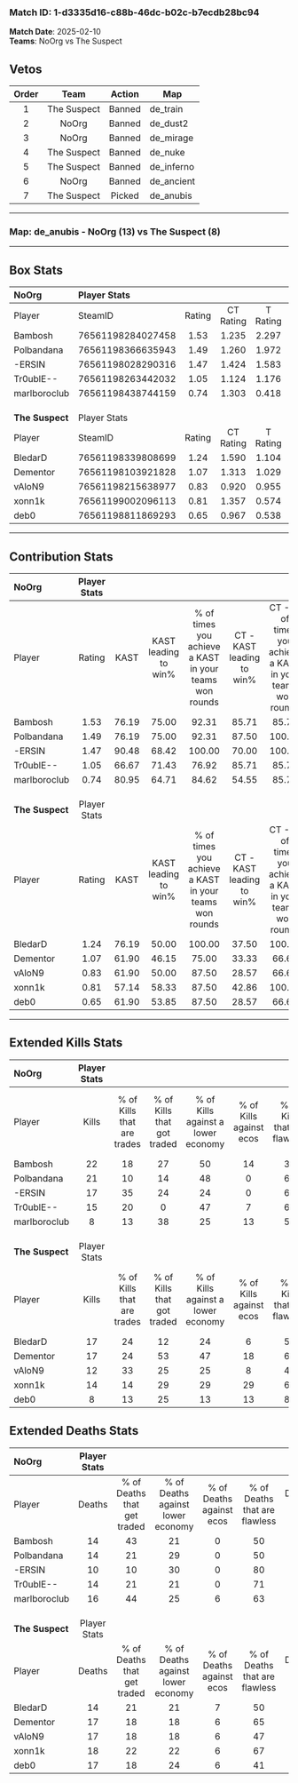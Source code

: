 ### Match ID: 1-d3335d16-c88b-46dc-b02c-b7ecdb28bc94  
**Match Date**: 2025-02-10  
**Teams**: NoOrg vs The Suspect  

## Vetos  

| Order | Team | Action | Map |
| :---: | :--: | :----: | --- |
| 1 | The Suspect | Banned | de_train |
| 2 | NoOrg | Banned | de_dust2 |
| 3 | NoOrg | Banned | de_mirage |
| 4 | The Suspect | Banned | de_nuke |
| 5 | The Suspect | Banned | de_inferno |
| 6 | NoOrg | Banned | de_ancient |
| 7 | The Suspect | Picked | de_anubis |

---  

### **Map**: de_anubis - NoOrg (13) vs The Suspect (8)  
---  

## Box Stats  

| **NoOrg**       | Player Stats      |        |           |          |       |       |       |         |        |      |     |
| :- | :- | :-: | :-: | :-: | :-: | :-: | :-: | :-: | :-: | :-: | :-: |
| Player          | SteamID           | Rating | CT Rating | T Rating | KAST  |  ADR  | Kills | Assists | Deaths | K/D  | HS% |
| Bambosh         | 76561198284027458 |  1.53  |   1.235   |  2.297   | 76.19 | 105.9 |  22   |    5    |   14   | 1.57 | 59  |
| Polbandana      | 76561198366635943 |  1.49  |   1.260   |  1.972   | 76.19 | 105.0 |  21   |    5    |   14   | 1.50 | 57  |
| -ERSIN          | 76561198028290316 |  1.47  |   1.424   |  1.583   | 90.48 | 82.7  |  17   |    7    |   10   | 1.70 | 64  |
| Tr0ublE--       | 76561198263442032 |  1.05  |   1.124   |  1.176   | 66.67 | 69.2  |  15   |    4    |   14   | 1.07 | 40  |
| marlboroclub    | 76561198438744159 |  0.74  |   1.303   |  0.418   | 80.95 | 44.9  |   8   |    4    |   16   | 0.50 | 62  |
|                 |                   |        |           |          |       |       |       |         |        |      |     |
|                 |                   |        |           |          |       |       |       |         |        |      |     |
|                 |                   |        |           |          |       |       |       |         |        |      |     |
| **The Suspect** | Player Stats      |        |           |          |       |       |       |         |        |      |     |
| Player          | SteamID           | Rating | CT Rating | T Rating | KAST  |  ADR  | Kills | Assists | Deaths | K/D  | HS% |
| BledarD         | 76561198339808699 |  1.24  |   1.590   |  1.104   | 76.19 | 78.2  |  17   |    5    |   14   | 1.21 | 52  |
| Dementor        | 76561198103921828 |  1.07  |   1.313   |  1.029   | 61.90 | 81.6  |  17   |    6    |   17   | 1.00 | 35  |
| vAloN9          | 76561198215638977 |  0.83  |   0.920   |  0.955   | 61.90 | 70.9  |  12   |    5    |   17   | 0.71 | 50  |
| xonn1k          | 76561199002096113 |  0.81  |   1.357   |  0.574   | 57.14 | 61.1  |  14   |    3    |   18   | 0.78 | 57  |
| deb0            | 76561198811869293 |  0.65  |   0.967   |  0.538   | 61.90 | 63.0  |   8   |    7    |   17   | 0.47 | 75  |
---  

## Contribution Stats  

| **NoOrg**       | Player Stats |       |                      |                                                        |                           |                                                             |                          |                                                            |
| :- | :-: | :-: | :-: | :-: | :-: | :-: | :-: | :-: |
| Player          |    Rating    | KAST  | KAST leading to win% | % of times you achieve a KAST in your teams won rounds | CT - KAST leading to win% | CT - % of times you achieve a KAST in your teams won rounds | T - KAST leading to win% | T - % of times you achieve a KAST in your teams won rounds |
| Bambosh         |     1.53     | 76.19 |        75.00         |                         92.31                          |           85.71           |                            85.71                            |          66.67           |                           100.00                           |
| Polbandana      |     1.49     | 76.19 |        75.00         |                         92.31                          |           87.50           |                           100.00                            |          62.50           |                           83.33                            |
| -ERSIN          |     1.47     | 90.48 |        68.42         |                         100.00                         |           70.00           |                           100.00                            |          66.67           |                           100.00                           |
| Tr0ublE--       |     1.05     | 66.67 |        71.43         |                         76.92                          |           85.71           |                            85.71                            |          57.14           |                           66.67                            |
| marlboroclub    |     0.74     | 80.95 |        64.71         |                         84.62                          |           54.55           |                            85.71                            |          83.33           |                           83.33                            |
|                 |              |       |                      |                                                        |                           |                                                             |                          |                                                            |
|                 |              |       |                      |                                                        |                           |                                                             |                          |                                                            |
|                 |              |       |                      |                                                        |                           |                                                             |                          |                                                            |
| **The Suspect** | Player Stats |       |                      |                                                        |                           |                                                             |                          |                                                            |
| Player          |    Rating    | KAST  | KAST leading to win% | % of times you achieve a KAST in your teams won rounds | CT - KAST leading to win% | CT - % of times you achieve a KAST in your teams won rounds | T - KAST leading to win% | T - % of times you achieve a KAST in your teams won rounds |
| BledarD         |     1.24     | 76.19 |        50.00         |                         100.00                         |           37.50           |                           100.00                            |          62.50           |                           100.00                           |
| Dementor        |     1.07     | 61.90 |        46.15         |                         75.00                          |           33.33           |                            66.67                            |          57.14           |                           80.00                            |
| vAloN9          |     0.83     | 61.90 |        50.00         |                         87.50                          |           28.57           |                            66.67                            |          71.43           |                           100.00                           |
| xonn1k          |     0.81     | 57.14 |        58.33         |                         87.50                          |           42.86           |                           100.00                            |          80.00           |                           80.00                            |
| deb0            |     0.65     | 61.90 |        53.85         |                         87.50                          |           28.57           |                            66.67                            |          83.33           |                           100.00                           |
---  

## Extended Kills Stats  

| **NoOrg**       | Player Stats |                            |                            |                                    |                         |                              |                                 |                                       |                    |           |
| :- | :-: | :-: | :-: | :-: | :-: | :-: | :-: | :-: | :-: | :-: |
| Player          |    Kills     | % of Kills that are trades | % of Kills that got traded | % of Kills against a lower economy | % of Kills against ecos | % of Kills that are flawless | % of Kills that are close duels | % of Kills that are assisted by flash | Pistol Round Kills | AWP Kills |
| Bambosh         |      22      |             18             |             27             |                 50                 |           14            |              32              |                9                |                   9                   |         0          |     3     |
| Polbandana      |      21      |             10             |             14             |                 48                 |            0            |              67              |                5                |                  10                   |         0          |     1     |
| -ERSIN          |      17      |             35             |             24             |                 24                 |            0            |              65              |                6                |                   6                   |         1          |     4     |
| Tr0ublE--       |      15      |             20             |             0              |                 47                 |            7            |              60              |                7                |                   0                   |         4          |     0     |
| marlboroclub    |      8       |             13             |             38             |                 25                 |           13            |              50              |               13                |                   0                   |         0          |     0     |
|                 |              |                            |                            |                                    |                         |                              |                                 |                                       |                    |           |
|                 |              |                            |                            |                                    |                         |                              |                                 |                                       |                    |           |
|                 |              |                            |                            |                                    |                         |                              |                                 |                                       |                    |           |
| **The Suspect** | Player Stats |                            |                            |                                    |                         |                              |                                 |                                       |                    |           |
| Player          |    Kills     | % of Kills that are trades | % of Kills that got traded | % of Kills against a lower economy | % of Kills against ecos | % of Kills that are flawless | % of Kills that are close duels | % of Kills that are assisted by flash | Pistol Round Kills | AWP Kills |
| BledarD         |      17      |             24             |             12             |                 24                 |            6            |              59              |                0                |                   6                   |         2          |     1     |
| Dementor        |      17      |             24             |             53             |                 47                 |           18            |              65              |                0                |                   0                   |         0          |     1     |
| vAloN9          |      12      |             33             |             25             |                 25                 |            8            |              42              |               17                |                   8                   |         0          |     2     |
| xonn1k          |      14      |             14             |             29             |                 29                 |           29            |              64              |                0                |                   7                   |         0          |     1     |
| deb0            |      8       |             13             |             25             |                 13                 |           13            |              88              |                0                |                  13                   |         0          |     1     |
## Extended Deaths Stats  

| **NoOrg**       | Player Stats |                             |                                   |                          |                               |                            |                           |               |
| :- | :-: | :-: | :-: | :-: | :-: | :-: | :-: | :-: |
| Player          |    Deaths    | % of Deaths that get traded | % of Deaths against lower economy | % of Deaths against ecos | % of Deaths that are flawless | % of Deaths that are close | % of Deaths while blinded | Deaths to AWP |
| Bambosh         |      14      |             43              |                21                 |            0             |              50               |             7              |             7             |       0       |
| Polbandana      |      14      |             21              |                29                 |            0             |              50               |             0              |             7             |       1       |
| -ERSIN          |      10      |             10              |                30                 |            0             |              80               |             0              |            10             |       0       |
| Tr0ublE--       |      14      |             21              |                21                 |            0             |              71               |             0              |             0             |       0       |
| marlboroclub    |      16      |             44              |                25                 |            6             |              63               |             6              |             6             |       1       |
|                 |              |                             |                                   |                          |                               |                            |                           |               |
|                 |              |                             |                                   |                          |                               |                            |                           |               |
|                 |              |                             |                                   |                          |                               |                            |                           |               |
| **The Suspect** | Player Stats |                             |                                   |                          |                               |                            |                           |               |
| Player          |    Deaths    | % of Deaths that get traded | % of Deaths against lower economy | % of Deaths against ecos | % of Deaths that are flawless | % of Deaths that are close | % of Deaths while blinded | Deaths to AWP |
| BledarD         |      14      |             21              |                21                 |            7             |              50               |             0              |             0             |       1       |
| Dementor        |      17      |             18              |                18                 |            6             |              65               |             6              |            18             |       1       |
| vAloN9          |      17      |             18              |                18                 |            6             |              47               |             6              |             0             |       1       |
| xonn1k          |      18      |             22              |                22                 |            6             |              67               |             6              |             6             |       0       |
| deb0            |      17      |             18              |                24                 |            6             |              41               |             18             |             6             |       2       |
